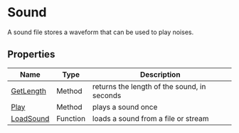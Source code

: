 # Sound

A sound file stores a waveform that can be used to play noises.

## Properties

| Name | Type | Description |
|---|---|---|
| [GetLength](Sound_GetLength.md) | Method | returns the length of the sound, in seconds |
| [Play](Sound_Play.md) | Method | plays a sound once |
| [LoadSound](LoadSound.md) | Function | loads a sound from a file or stream |
